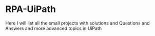 # RPA-UiPath
Here I will list all the small projects with solutions and Questions and Answers and more advanced topics in UiPath
